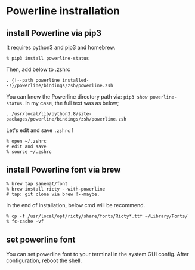 # Powerline instrallation

## install Powerline via pip3
It requires python3 and pip3 and homebrew.

```
% pip3 install powerline-status
```

Then, add below to .zshrc

```
. {!--path powerline installed--!}/powerline/bindings/zsh/powerline.zsh
```

You can know the Powerline directory path via: `pip3 show powerline-status`.
In my case, the full text was as below;

```
. /usr/local/lib/python3.8/site-packages/powerline/bindings/zsh/powerline.zsh
```

Let's edit and save `.zshrc` !

```
% open ~/.zshrc
# edit and save
% source ~/.zshrc
```

## install Powerline font via brew
```
% brew tap sanemat/font
% brew install ricty --with-powerline
# tap: git clone via brew !--maybe.
```

In the end of installation, below cmd will be recommend.

```
% cp -f /usr/local/opt/ricty/share/fonts/Ricty*.ttf ~/Library/Fonts/
% fc-cache -vf
```

## set powerline font
You can set powerline font to your terminal in the system GUI config.
After configuration, reboot the shell.
